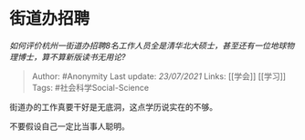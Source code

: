 # 街道办招聘
*如何评价杭州一街道办招聘8名工作人员全是清华北大硕士，甚至还有一位地球物理博士，算不算新版读书无用论?*

> Author: #Anonymity
Last update: *23/07/2021* 
Links: [[学会]] [[学习]]
Tags: #社会科学Social-Science 

 
街道办的工作真要干好是无底洞，这点学历说实在的不够。

不要假设自己一定比当事人聪明。



